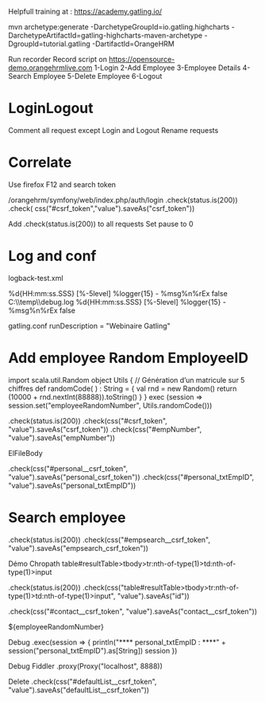 Helpfull training at : https://academy.gatling.io/

mvn archetype:generate -DarchetypeGroupId=io.gatling.highcharts -DarchetypeArtifactId=gatling-highcharts-maven-archetype -DgroupId=tutorial.gatling -DartifactId=OrangeHRM

Run recorder
Record script on https://opensource-demo.orangehrmlive.com
	1-Login
	2-Add Employee
	3-Employee Details
	4-Search Employee
	5-Delete Employee
	6-Logout

LoginLogout
============
Comment all request except Login and Logout
Rename requests

Correlate
===========
Use firefox F12 and search token

/orangehrm/symfony/web/index.php/auth/login
.check(status.is(200))
.check( css("#csrf_token","value").saveAs("csrf_token"))

Add .check(status.is(200)) to all requests
Set pause to 0

Log and conf
=====================
logback-test.xml
<?xml version="1.0" encoding="UTF-8"?>
<configuration>
    <appender name="CONSOLE" class="ch.qos.logback.core.ConsoleAppender">
        <encoder>
            <pattern>%d{HH:mm:ss.SSS} [%-5level] %logger{15} - %msg%n%rEx</pattern>
        </encoder>
        <immediateFlush>false</immediateFlush>
    </appender>
    <appender name="FILE" class="ch.qos.logback.core.FileAppender">
        <file>C:\\temp\\debug.log</file>
        <encoder>
            <pattern>%d{HH:mm:ss.SSS} [%-5level] %logger{15} - %msg%n%rEx</pattern>
        </encoder>
        <immediateFlush>false</immediateFlush>
    </appender>
    <!-- uncomment and set to DEBUG to log all failing HTTP requests -->
    <!-- uncomment and set to TRACE to log all HTTP requests -->
    <!--<logger name="io.gatling.http.engine.response" level="TRACE" />-->
    <root level="WARN">
        <appender-ref ref="CONSOLE" />
    </root>
</configuration>

gatling.conf
runDescription = "Webinaire Gatling"

Add employee Random EmployeeID
========================================


import scala.util.Random
object Utils {
// Génération d’un matricule sur 5 chiffres
    def randomCode( ) : String = {
      val rnd = new Random()
      return (10000 + rnd.nextInt(88888)).toString()
    }
}
exec (session => session.set("employeeRandomNumber", Utils.randomCode()))


.check(status.is(200))
.check(css("#csrf_token", "value").saveAs("csrf_token"))
.check(css("#empNumber", "value").saveAs("empNumber"))

ElFileBody

.check(css("#personal__csrf_token", "value").saveAs("personal_csrf_token"))
.check(css("#personal_txtEmpID", "value").saveAs("personal_txtEmpID"))


Search employee
==========================
.check(status.is(200))
.check(css("#empsearch__csrf_token", "value").saveAs("empsearch_csrf_token"))

Démo Chropath
table#resultTable>tbody>tr:nth-of-type(1)>td:nth-of-type(1)>input

.check(status.is(200))
.check(css("table#resultTable>tbody>tr:nth-of-type(1)>td:nth-of-type(1)>input", "value").saveAs("id"))



.check(css("#contact__csrf_token", "value").saveAs("contact__csrf_token"))

${employeeRandomNumber}

Debug 
.exec(session => {
     println("**** personal_txtEmpID : ****" + session("personal_txtEmpID").as[String]) session
})

Debug Fiddler
.proxy(Proxy("localhost", 8888))


Delete
.check(css("#defaultList__csrf_token", "value").saveAs("defaultList__csrf_token"))

